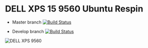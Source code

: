 

# DELL XPS 15 9560 Ubuntu Respin

- Master branch
[![Build Status](https://travis-ci.com/louiscklaw/ubuntu_respin.svg?branch=master)](https://travis-ci.com/louiscklaw/ubuntu_respin)

- Develop branch
[![Build Status](https://travis-ci.com/louiscklaw/ubuntu_respin.svg?branch=develop)](https://travis-ci.com/louiscklaw/ubuntu_respin)

![DELL XPS 9560](https://github.com/stockmind/dell-xps-9560-ubuntu-respin/raw/master/screenshot.png)
